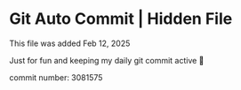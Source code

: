 # Git Auto Commit | Hidden File

This file was added Feb 12, 2025

Just for fun and keeping my daily git commit active 🤪

commit number: 3081575
